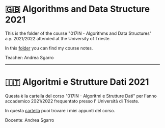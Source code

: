 # :gb: Algorithms and Data Structure 2021

This is the folder of the course "017IN - Algorithms and Data Structures" a.y. 2021/2022 attended at the University of
Trieste.

In this [folder](./%5BIT%5D%20notes) you can find my course notes. 

Teacher: Andrea Sgarro

---

# :it: Algoritmi e Strutture Dati 2021

Questa è la cartella del corso "017IN - Algoritmi e Strutture Dati" per l'anno accademico 2021/2022 frequentato presso l'
Università di Trieste.

In questa [cartella](./%5BIT%5D%20notes) puoi trovare i miei appunti del corso.

Docente: Andrea Sgarro